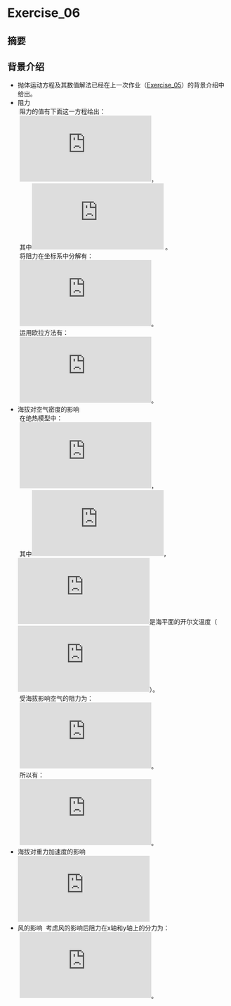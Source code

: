 # Exercise_06

## 摘要

## 背景介绍
* 抛体运动方程及其数值解法已经在上一次作业（[Exercise_05](https://github.com/Lyu-Wei/computational_physics_N2014301020069/blob/master/Exercise_05.md)）的背景介绍中给出。<br>
* 阻力<br>
  阻力的值有下面这一方程给出：<br>
  ![](http://latex.codecogs.com/gif.latex?F_%7Bdrag%7D%3D-B_%7B2%7Dv%5E%7B%7D2)，<br> 
  其中![](http://latex.codecogs.com/gif.latex?v%3D%5Csqrt%7Bv_%7Bx%7D%5E%7B2%7D&plus;v_%7By%7D%5E%7B2%7D%7D) 。<br>
  将阻力在坐标系中分解有：<br>
  ![](http://latex.codecogs.com/gif.latex?%5C%5C%20F_%7Bdrag%2Cx%7D%3DF_%7Bdrag%7Dcos%5Ctheta%20%3DF_%7Bdrag%7D%28v_x/v%29%3D-B_2vv_x%20%5C%5C%20F_%7Bdrag%2Cy%7D%3DF_%7Bdrag%7Dsin%5Ctheta%20%3DF_%7Bdrag%7D%28v_y/v%29%3D-B_2vv_y)。<br>
  运用欧拉方法有：<br>
  ![](http://latex.codecogs.com/gif.latex?%5C%5C%20x_%7Bi&plus;1%7D%3Dx_i&plus;v_%7Bx%2Ci%7D%5CDelta%20t%20%5C%5C%20%5C%5C%20v_%7Bx%2Ci&plus;1%7D%3Dv_%7Bx%2Ci%7D-%5Cfrac%7BB_2vv_%7Bx%2Ci%7D%7D%7Bm%7D%5CDelta%20t%20%5C%5C%20%5C%5C%20y_%7Bi&plus;1%7D%3Dy_i&plus;v_%7By%2Ci%7D%5CDelta%20t%20%5C%5C%20%5C%5C%20v_%7By%2Ci&plus;1%7D%3Dv_%7By%2Ci%7D-g%5CDelta%20t-%5Cfrac%7BB_2vv_%7By%2Ci%7D%7D%7Bm%7D%5CDelta%20t)。<br>
* 海拔对空气密度的影响<br>
  在绝热模型中：<br>
  ![](http://latex.codecogs.com/gif.latex?%5Crho%20%3D%5Crho%20_0%281-%5Cfrac%7Bay%7D%7BT_0%7D%29%5E%7B%5Calpha%20%7D)，<br>
  其中![](http://latex.codecogs.com/gif.latex?a%5Capprox%206.5%5Ctimes%2010%5E%7B-3%7DK/m%2C%5Calpha%20%5Capprox%202.5)，![](http://latex.codecogs.com/gif.latex?T_%7B0%7D)是海平面的开尔文温度（![](http://latex.codecogs.com/gif.latex?%5Capprox%20300K)）。<br>
  受海拔影响空气的阻力为：<br>
  ![](http://latex.codecogs.com/gif.latex?F_%7Bdrag%7D%5E%7B*%7D%3D%5Cfrac%7B%5Crho%20%7D%7B%5Crho%20_0%7DF_%7Bdrag%7D%28y%3D0%29)。<br>
  所以有：<br>
  ![](http://latex.codecogs.com/gif.latex?%5C%5C%20x_%7Bi&plus;1%7D%3Dx_i&plus;v_%7Bx%2Ci%7D%5CDelta%20t%20%5C%5C%20%5C%5C%20v_%7Bx%2Ci&plus;1%7D%3Dv_%7Bx%2Ci%7D-%5Cfrac%7B%5Crho%20%7D%7B%5Crho%20_0%7D%5Cfrac%7BB_2vv_%7Bx%2Ci%7D%7D%7Bm%7D%5CDelta%20t%20%5C%5C%20%5C%5C%20y_%7Bi&plus;1%7D%3Dy_i&plus;v_%7By%2Ci%7D%5CDelta%20t%20%5C%5C%20%5C%5C%20v_%7By%2Ci&plus;1%7D%3Dv_%7By%2Ci%7D-g%5CDelta%20t-%5Cfrac%7B%5Crho%20%7D%7B%5Crho%20_0%7D%5Cfrac%7BB_2vv_%7By%2Ci%7D%7D%7Bm%7D%5CDelta%20t)。<br>
* 海拔对重力加速度的影响<br>
  ![](http://latex.codecogs.com/gif.latex?g%3Dg_0%28%5Cfrac%7BR%7D%7BR&plus;y%7D%29%5E2)<br>
* 风的影响
  考虑风的影响后阻力在x轴和y轴上的分力为：<br>
  ![](http://latex.codecogs.com/gif.latex?%5C%5C%20F_%7Bdrag%2Cx%7D%3D-B_%7B2%7D%7C%5Cvec%7Bv%7D-%5Cvec%7Bv_%7Bwind%7D%7D%7C%28v_%7Bx%7D-v_%7Bwind%7D%29%20%5C%5C%5C%5C%20F_%7Bdrag%2Cy%7D%3D-B_%7B2%7D%7C%5Cvec%7Bv%7D-%5Cvec%7Bv_%7Bwind%7D%7D%7Cv_%7By%7D)。
